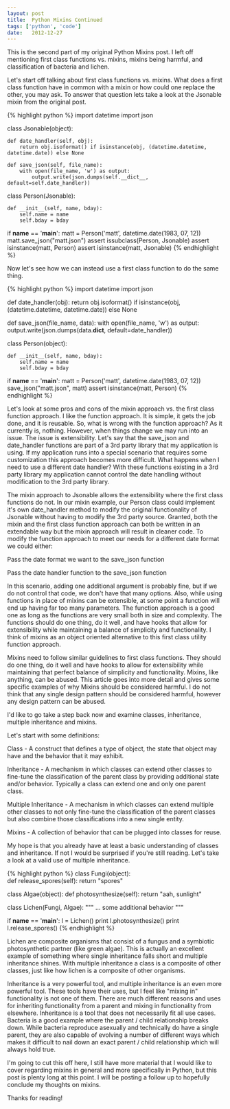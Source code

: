 ```yaml
---
layout: post
title:  Python Mixins Continued
tags: ['python', 'code']
date:   2012-12-27
---
```


This is the second part of my original Python Mixins post. I left off mentioning first class functions vs.
mixins, mixins being harmful, and classification of bacteria and lichen.

Let's start off talking about first class functions vs. mixins. What does a first class function have in common
with a mixin or how could one replace the other, you may ask. To answer that question lets take a look at the
Jsonable mixin from the original post.

{% highlight  python %}
import datetime
import json
 
class Jsonable(object):
 
    def date_handler(self, obj):
        return obj.isoformat() if isinstance(obj, (datetime.datetime, datetime.date)) else None
    
    def save_json(self, file_name):
        with open(file_name, 'w') as output:
            output.write(json.dumps(self.__dict__, default=self.date_handler))
 
class Person(Jsonable):
    
    def __init__(self, name, bday):
        self.name = name
        self.bday = bday
 
 
if __name__ == '__main__':
    matt = Person('matt', datetime.date(1983, 07, 12))
    matt.save_json("matt.json")
    assert issubclass(Person, Jsonable)
    assert isinstance(matt, Person)
    assert isinstance(matt, Jsonable)
{% endhighlight %}

Now let's see how we can instead use a first class function to do the same thing.

{% highlight python %}
import datetime
import json
 

def date_handler(obj):
    return obj.isoformat() if isinstance(obj, (datetime.datetime, datetime.date)) else None
 
 
def save_json(file_name, data):
    with open(file_name, 'w') as output:
        output.write(json.dumps(data.__dict__, default=date_handler))
 
 
class Person(object):
    
    def __init__(self, name, bday):
        self.name = name
        self.bday = bday
 
 
if __name__ == '__main__':
    matt = Person('matt', datetime.date(1983, 07, 12))
    save_json("matt.json", matt)
    assert isinstance(matt, Person)
{% endhighlight %}

Let's look at some pros and cons of the mixin approach vs. the first class function approach. I like the
function approach. It is simple, it gets the job done, and it is reusable. So, what is wrong with the function
approach? As it currently is, nothing. However, when things change we may run into an issue. The issue is
extensibility. Let's say that the save_json and date_handler functions are part of a 3rd party library that my
application is using. If my application runs into a special scenario that requires some customization this
approach becomes more difficult. What happens when I need to use a different date handler? With these functions
existing in a 3rd party library my application cannot control the date handling without modification to the 3rd
party library.

The mixin approach to Jsonable allows the extensibility where the first class functions do not. In our mixin
example, our Person class could implement it's own date_handler method to modify the original functionality of
Jsonable without having to modify the 3rd party source. Granted, both the mixin and the first class function
approach can both be written in an extendable way but the mixin approach will result in cleaner code. To modify
the function approach to meet our needs for a different date format we could either:

Pass the date format we want to the save_json function

Pass the date handler function to the save_json function

In this scenario, adding one additional argument is probably fine, but if we do not control that code, we don't
have that many options. Also, while using functions in place of mixins can be extensible, at some point a
function will end up having far too many parameters. The function approach is a good one as long as the
functions are very small both in size and complexity. The functions should do one thing, do it well, and have
hooks that allow for extensibility while maintaining a balance of simplicity and functionality. I think of
mixins as an object oriented alternative to this first class utility function approach.

Mixins need to follow similar guidelines to first class functions. They should do one thing, do it well and
have hooks to allow for extensibility while maintaining that perfect balance of simplicity and functionality.
Mixins, like anything, can be abused. This article goes into more detail and gives some specific examples of
why Mixins should be considered harmful. I do not think that any single design pattern should be considered
harmful, however any design pattern can be abused.

I'd like to go take a step back now and examine classes, inheritance, multiple inheritance and mixins.

Let's start with some definitions:

Class - A construct that defines a type of object, the state that object may have and the behavior that it may
exhibit.

Inheritance - A mechanism in which classes can extend other classes to fine-tune the classification of the
parent class by providing additional state and/or behavior. Typically a class can extend one and only one
parent class.

Multiple Inheritance - A mechanism in which classes can extend multiple other classes to not only fine-tune the
classification of the parent classes but also combine those classifications into a new single entity.

Mixins - A collection of behavior that can be plugged into classes for reuse.

My hope is that you already have at least a basic understanding of classes and inheritance. If not I would be
surprised if you're still reading. Let's take a look at a valid use of multiple inheritance.

{% highlight python %}
class Fungi(object):                                                            
    def release_spores(self):
        return "spores"
 
class Algae(object):
    def photosynthesize(self):
        return "aah, sunlight"
 
class Lichen(Fungi, Algae):
    """
    ... some additional behavior
    """
 
if __name__ == '__main__':
    l = Lichen()
    print l.photosynthesize()
    print l.release_spores()
{% endhighlight %}

Lichen are composite organisms that consist of a fungus and a symbiotic photosynthetic partner (like green
algae). This is actually an excellent example of something where single inheritance falls short and multiple
inheritance shines. With multiple inheritance a class is a composite of other classes, just like how lichen is
a composite of other organisms.

Inheritance is a very powerful tool, and multiple inheritance is an even more powerful tool. These tools have
their uses, but I feel like "mixing in" functionality is not one of them. There are much different reasons and
uses for inheriting functionality from a parent and mixing in functionality from elsewhere. Inheritance is a
tool that does not necessarily fit all use cases. Bacteria is a good example where the parent / child
relationship breaks down. While bacteria reproduce asexually and technically do have a single parent, they are
also capable of evolving a number of different ways which makes it difficult to nail down an exact parent /
child relationship which will always hold true.

I'm going to cut this off here, I still have more material that I would like to cover regarding mixins in
general and more specifically in Python, but this post is plenty long at this point. I will be posting a follow
up to hopefully conclude my thoughts on mixins.

Thanks for reading!
